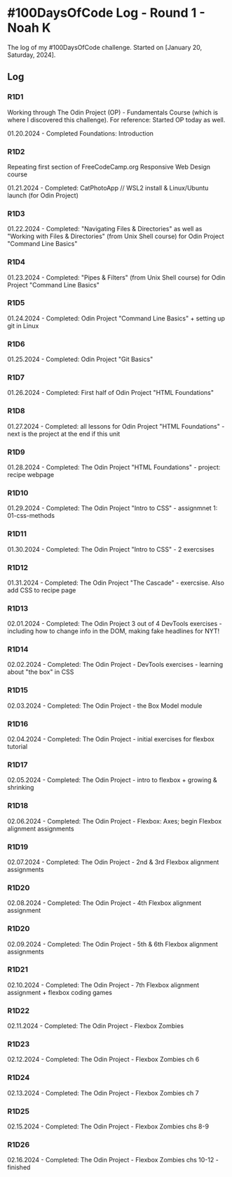 # #100DaysOfCode Log - Round 1 - Noah K

The log of my #100DaysOfCode challenge. Started on [January 20, Saturday, 2024].

## Log

### R1D1 
Working through The Odin Project (OP) - Fundamentals Course (which is where I discovered this challenge). For reference: Started OP today as well. 

01.20.2024 - Completed Foundations: Introduction

### R1D2
Repeating first section of FreeCodeCamp.org Responsive Web Design course

01.21.2024 - Completed: CatPhotoApp // WSL2 install & Linux/Ubuntu launch (for Odin Project)

### R1D3
01.22.2024 - Completed: "Navigating Files & Directories" as well as "Working with Files & Directories" (from Unix Shell course) for Odin Project "Command Line Basics"

### R1D4
01.23.2024 - Completed: "Pipes & Filters" (from Unix Shell course) for Odin Project "Command Line Basics"

### R1D5
01.24.2024 - Completed: Odin Project "Command Line Basics" + setting up git in Linux

### R1D6
01.25.2024 - Completed: Odin Project "Git Basics"

### R1D7
01.26.2024 - Completed: First half of Odin Project "HTML Foundations"

### R1D8
01.27.2024 - Completed: all lessons for Odin Project "HTML Foundations" - next is the project at the end if this unit

### R1D9
01.28.2024 - Completed: The Odin Project "HTML Foundations" - project: recipe webpage

### R1D10
01.29.2024 - Completed: The Odin Project "Intro to CSS" - assignmnet 1: 01-css-methods

### R1D11
01.30.2024 - Completed: The Odin Project "Intro to CSS" - 2 exercsises

### R1D12
01.31.2024 - Completed: The Odin Project "The Cascade" - exercsise. Also add CSS to recipe page

### R1D13
02.01.2024 - Completed: The Odin Project 3 out of 4 DevTools exercises - including how to change info in the DOM, making fake headlines for NYT!

### R1D14
02.02.2024 - Completed: The Odin Project - DevTools exercises - learning about "the box" in CSS

### R1D15
02.03.2024 - Completed: The Odin Project - the Box Model module

### R1D16
02.04.2024 - Completed: The Odin Project - initial exercises for flexbox tutorial

### R1D17
02.05.2024 - Completed: The Odin Project - intro to flexbox + growing & shrinking

### R1D18
02.06.2024 - Completed: The Odin Project - Flexbox: Axes; begin Flexbox alignment assignments

### R1D19
02.07.2024 - Completed: The Odin Project - 2nd & 3rd Flexbox alignment assignments

### R1D20
02.08.2024 - Completed: The Odin Project - 4th Flexbox alignment assignment

### R1D20
02.09.2024 - Completed: The Odin Project - 5th & 6th Flexbox alignment assignments

### R1D21
02.10.2024 - Completed: The Odin Project - 7th Flexbox alignment assignment + flexbox coding games

### R1D22
02.11.2024 - Completed: The Odin Project - Flexbox Zombies

### R1D23
02.12.2024 - Completed: The Odin Project - Flexbox Zombies ch 6

### R1D24
02.13.2024 - Completed: The Odin Project - Flexbox Zombies ch 7

### R1D25
02.15.2024 - Completed: The Odin Project - Flexbox Zombies chs 8-9

### R1D26
02.16.2024 - Completed: The Odin Project - Flexbox Zombies chs 10-12 - finished
